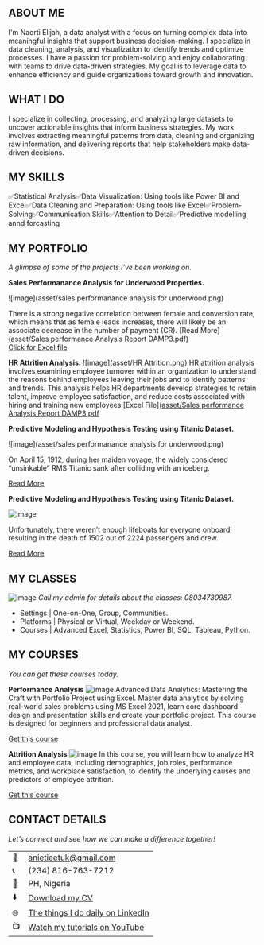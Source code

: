 <!--Section 1: Introduce your self-->
## ABOUT ME

I'm Naorti Elijah, a data analyst with a focus on turning complex data into meaningful insights that support business decision-making.
I specialize in data cleaning, analysis, and visualization to identify trends and optimize processes. I have a passion for problem-solving and enjoy collaborating with teams to drive data-driven strategies. My goal is to leverage data to enhance efficiency and guide organizations toward growth and innovation.

<!--Mention your top/relevant skills here - core and solf skills-->
## WHAT I DO

I specialize in collecting, processing, and analyzing large datasets to uncover actionable insights that inform business strategies. My work involves extracting meaningful patterns from data, cleaning and organizing raw information, and delivering reports that help stakeholders make data-driven decisions.

## MY SKILLS
✅Statistical Analysis✅Data Visualization: Using tools like Power BI and Excel✅Data Cleaning and Preparation: Using tools like Excel✅Problem-Solving✅Communication Skills✅Attention to Detail✅Predictive modelling annd forcasting

## MY PORTFOLIO 

*A glimpse of some of the projects I've been working on.*

**Sales Performanance Analysis for Underwood Properties.**

![image](asset/sales performanance analysis for underwood.png)

There is a strong negative correlation between female and conversion rate, which means that as female leads increases, there will likely be an associate decrease in the number of payment (CR). [Read More](asset/Sales performance Analysis Report DAMP3.pdf)   
[Click for Excel file](https://1drv.ms/x/c/6bda0c9ec1f0d1ce/EciKlGXj7QJDmzUf6BehA_wBUPwL6xTiqry0RBrRWKlPAg?e=14TVth)

**HR Attrition Analysis.**
![image](asset/HR Attrition.png)
HR attrition analysis involves examining employee turnover within an organization to understand the reasons behind employees leaving their jobs and to identify patterns and trends. This analysis helps HR departments develop strategies to retain talent, improve employee satisfaction, and reduce costs associated with hiring and training new employees.[Excel File]([asset/Sales performance Analysis Report DAMP3.pdf](https://1drv.ms/x/c/6bda0c9ec1f0d1ce/EaJvOrGf3DxFr6Y7N3VKysABnojgDicNaCnADGihVRVvDA?e=Gdo54U)


**Predictive Modeling and Hypothesis Testing using Titanic Dataset.**

![image](asset/sales performanance analysis for underwood.png)

On April 15, 1912, during her maiden voyage, the widely considered “unsinkable” RMS Titanic sank after colliding with an iceberg. 

[Read More](https://www.linkedin.com/pulse/predictive-modeling-hypothesis-testing-using-titanic-dataset-anietie/)

**Predictive Modeling and Hypothesis Testing using Titanic Dataset.**

![image](assets/car.jpg)

Unfortunately, there weren’t enough lifeboats for everyone onboard, resulting in the death of 1502 out of 2224 passengers and crew. 

[Read More](https://www.linkedin.com/pulse/predictive-modeling-hypothesis-testing-using-titanic-dataset-anietie/)


## MY CLASSES
![image](assets/class.jpg)
*Call my admin for details about the classes: 08034730987.*

- Settings | One-on-One, Group, Communities.								       		
- Platforms	| Physical or Virtual, Weekday or Weekend. 			        		
- Courses | Advanced Excel, Statistics, Power BI, SQL, Tableau, Python.


<!--Section 3: This section is optional. You can replace this section with a list of your core skills-->
## MY COURSES
*You can get these courses today.*

**Performance Analysis**
![image](assets/418159415_10224996118350400_1790389732999386325_n.jpg)
Advanced Data Analytics: Mastering the Craft with Portfolio Project using Excel. Master data analytics by solving real-world sales problems using MS Excel 2021, learn core dashboard design and presentation skills and create your portfolio project. This course is designed for beginners and professional data analyst.

[Get this course](https://selar.co/salesdata)

**Attrition Analysis**
![image](assets/417528845_10224984773746792_6587086704764480413_n.jpg)
In this course, you will learn how to analyze HR and employee data, including demographics, job roles, performance metrics, and workplace satisfaction, to identify the underlying causes and predictors of employee attrition.

[Get this course](https://selar.co/q688i7)


## CONTACT DETAILS

*Let’s connect and see how we can make a difference together!*
<table>
  <tbody>
    <tr>
      <td>📧</td>
      <td><a href="mailto:anietieetuk@gmail.com">anietieetuk@gmail.com</a></td>
    </tr>
    <tr>
      <td>📞</td>
      <td>(234) 816-763-7212</td>
    </tr>
    <tr>
      <td>📍</td>
      <td>PH, Nigeria</td>
    </tr>
    <tr>
      <td>⬇️</td>
      <td><a href="https://etuk123456.github.io/portfolio1/docs/Profile.pdf">Download my CV</a></td>
    </tr>
    <tr>
      <td>🌐</td>
      <td><a href="https://linkedin.com/in/etukanietie">The things I do daily on LinkedIn</a></td>
    </tr>
    <tr>
      <td>📺</td>
      <td><a href="https://www.youtube.com/@LearnwithEtuk">Watch my tutorials on YouTube</a></td>
    </tr>
  </tbody>
</table>
